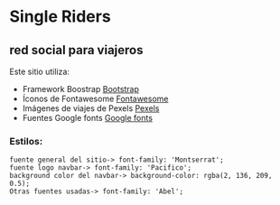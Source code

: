 # Single Riders
## red social para viajeros

Este sitio utiliza:
- Framework Boostrap [Bootstrap](https://getbootstrap.com/)
- Íconos de Fontawesome [Fontawesome](https://fontawesome.com/)
- Imágenes de viajes de Pexels [Pexels](https://www.pexels.com/search/travel/)
- Fuentes Google fonts [Google fonts](https://fonts.google.com/)

### Estilos:

```
fuente general del sitio-> font-family: 'Montserrat';
fuente logo navbar-> font-family: 'Pacifico';
background color del navbar-> background-color: rgba(2, 136, 209, 0.5);
Otras fuentes usadas-> font-family: 'Abel';

```

